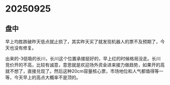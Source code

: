 # 20250925

## 盘中

早上均胜跌破昨天低点就止损了，其实昨天买了就发现机器人的票不及预期了，今天也没有修复。

出来的-3低吸的长川，长川这个位置承接挺好的，早上红的时候格局没走。长川竞价开的不高，比较有诚意，意思就是欢迎场外资金进来接力做趋势，如果开的高就不想了，直接兑现了。然后这种20cm容量核心票，市场地位和人气都值得等一等，今天早上的高点大概率不是顶的。
